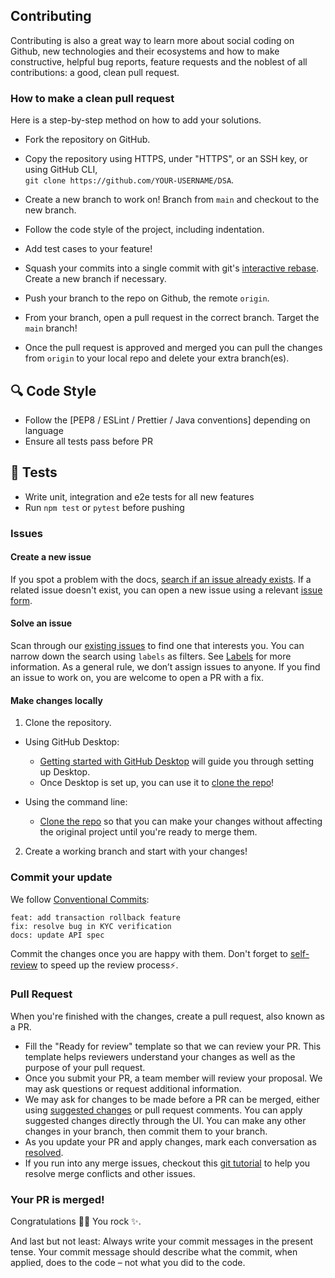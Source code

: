 ## Contributing

Contributing is also a great way to learn more about social coding on Github, new technologies and their ecosystems and how to make constructive, helpful bug reports, feature requests and the noblest of all contributions: a good, clean pull request.

### How to make a clean pull request

Here is a step-by-step method on how to add your solutions.

- Fork the repository on GitHub.
- Copy the repository using HTTPS, under "HTTPS", or an SSH key, or using GitHub CLI, <br> `git clone https://github.com/YOUR-USERNAME/DSA`.
- Create a new branch to work on! Branch from `main` and checkout to the new branch.

- Follow the code style of the project, including indentation.
- Add test cases to your feature!

- Squash your commits into a single commit with git's [interactive rebase](https://help.github.com/articles/interactive-rebase). Create a new branch if necessary.
- Push your branch to the repo on Github, the remote `origin`.
- From your branch, open a pull request in the correct branch. Target the `main` branch!
- Once the pull request is approved and merged you can pull the changes from `origin` to your local repo and delete your extra branch(es).

## 🔍 Code Style
- Follow the [PEP8 / ESLint / Prettier / Java conventions] depending on language
- Ensure all tests pass before PR

## 🧪 Tests
- Write unit, integration and e2e tests for all new features
- Run `npm test` or `pytest` before pushing

### Issues

#### Create a new issue

If you spot a problem with the docs, [search if an issue already exists](https://docs.github.com/en/github/searching-for-information-on-github/searching-on-github/searching-issues-and-pull-requests#search-by-the-title-body-or-comments). If a related issue doesn't exist, you can open a new issue using a relevant [issue form](https://github.com/github/docs/issues/new/choose). 

#### Solve an issue

Scan through our [existing issues](https://github.com/Dev-Mentorship-Programme/DSA/issues) to find one that interests you. You can narrow down the search using `labels` as filters. See [Labels](/how-to-use-labels.md) for more information. As a general rule, we don’t assign issues to anyone. If you find an issue to work on, you are welcome to open a PR with a fix.

#### Make changes locally

1. Clone the repository.
- Using GitHub Desktop:
  - [Getting started with GitHub Desktop](https://docs.github.com/en/desktop/installing-and-configuring-github-desktop/getting-started-with-github-desktop) will guide you through setting up Desktop.
  - Once Desktop is set up, you can use it to [clone the repo](https://docs.github.com/en/desktop/contributing-and-collaborating-using-github-desktop/cloning-and-forking-repositories-from-github-desktop)!

- Using the command line:
  - [Clone the repo](https://docs.github.com/en/get-started/quickstart/fork-a-repo#cloning-your-forked-repository) so that you can make your changes without affecting the original project until you're ready to merge them.

2. Create a working branch and start with your changes!

### Commit your update

We follow [Conventional Commits](https://www.conventionalcommits.org/):

```
feat: add transaction rollback feature
fix: resolve bug in KYC verification
docs: update API spec
```

Commit the changes once you are happy with them. Don't forget to [self-review](self-review.md) to speed up the review process:zap:.

### Pull Request

When you're finished with the changes, create a pull request, also known as a PR.
- Fill the "Ready for review" template so that we can review your PR. This template helps reviewers understand your changes as well as the purpose of your pull request. 
- Once you submit your PR, a team member will review your proposal. We may ask questions or request additional information.
- We may ask for changes to be made before a PR can be merged, either using [suggested changes](https://docs.github.com/en/github/collaborating-with-issues-and-pull-requests/incorporating-feedback-in-your-pull-request) or pull request comments. You can apply suggested changes directly through the UI. You can make any other changes in your branch, then commit them to your branch.
- As you update your PR and apply changes, mark each conversation as [resolved](https://docs.github.com/en/github/collaborating-with-issues-and-pull-requests/commenting-on-a-pull-request#resolving-conversations).
- If you run into any merge issues, checkout this [git tutorial](https://github.com/skills/resolve-merge-conflicts) to help you resolve merge conflicts and other issues.

### Your PR is merged!

Congratulations :tada::tada: You rock :sparkles:. 

And last but not least: Always write your commit messages in the present tense. Your commit message should describe what the commit, when applied, does to the code – not what you did to the code.
